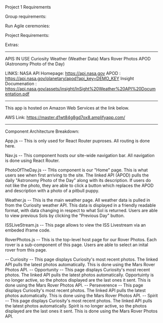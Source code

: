 Project 1 Requirements
<!-- Overview: During this project you will build a React application whose data is exclusively sourced by external APIs. -->


Group requirements:

<!-- Project concept must be approved by an instructor by the end of day 1. -->
<!-- You will pair program to build your app. You must swap pairs at least once per day. -->
<!-- Refer to the pairing rubric  for providing feedback to partners. -->


Run Agile ceremonies:

<!-- stand-up, stand-down, retro -->
<!-- track story completion on a running backlog using a tool of your choice (GitHub Projects, Trello, Pivotal Tracker, etc.) -->
<!-- Your application must be pushed up to a single, public GitHub repository -->
<!-- Use Git feature/branch  workflow as your team collaborates on the application. -->
<!-- Invite all instructors as collaborators on your repository -->


Project Requirements:

<!-- Use React.js. -->
<!-- Your application should use React Router for displaying different views -->
<!-- You are free to use class-based components or Hooks throughout your application -->
<!-- Submit a description of the component architecture of your front-end application, which can come in the form of a README in your repo. -->
<!-- Use Flexbox and CSS Grid for the layout of your application -->
<!-- Use CSS Modules, Styled Components, or Material-UI to style your application. -->


Extras:

<!-- Test Drive your application using Cypress and Jest / React Testing library -->
<!-- Deploy your applications on Heroku or AWS -->

---------------------------------------------------------------------------------------------------------------------------------------------------------------------
APIS IN USE
Curiosity Weather (Weather Data)
Mars Rover Photos
APOD (Astronomy Photo of the Day)

LINKS:
NASA API Homepage: https://api.nasa.gov
APOD : https://api.nasa.gov/planetary/apod?api_key=DEMO_KEY
Insight Documenation : https://api.nasa.gov/assets/insight/InSight%20Weather%20API%20Documentation.pdf


---------------------------------------------------------------------------------------------------------------------------------------------------------------------

This app is hosted on Amazon Web Services at the link below.

AWS Link: https://master.d1wt84g8gd7ox8.amplifyapp.com/

---------------------------------------------------------------------------------------------------------------------------------------------------------------------

Component Architecture Breakdown:

App.js            -- This is only used for React Router puproses.  All routing is done here.

Nav.js            -- This component hosts our site-wide navigation bar.  All navigation is done using React Router.

PhotoOfTheDay.js  -- THis component is our "Home" page.  This is what users see when first arriving to the site.  The linked API (APOD) pulls the daily "Astronomy Photo of the Day" along with its description.  If users do not like the photo, they are able to click a button which replaces the APOD and description with a photo of a pitbull puppy.

Weather.js        -- This is the main weather page.  All weather data is pulled in from the Curiosity weather API.  This data is displayed in a friendly readable format, with data changing in respect to what Sol is returned.  Users are able to view previous Sols by clicking the "Previous Day" button.

ISSLiveStream.js  -- This page allows to view the ISS Livestream via an embeded iframe code.

RoverPhotos.js    -- This is the top-level host page for our Rover Photos.  Each rover is a sub-component of this page.  Users are able to select an inital rover from this page.

-- Curiosity      -- This page displays Curiosity's most recent photos.  The linked API pulls the latest photos automatically. This is done using the Mars Rover Photos API.
-- Opportunity    -- This page displays Curiosity's most recent photos.  The linked API pulls the latest photos automatically. Opportuinty is no longer active, so the photos displayed are the last ones it sent.  This is done using the Mars Rover Photos API.
-- Perseverence   -- This page displays Curiosity's most recent photos.  The linked API pulls the latest photos automatically. This is done using the Mars Rover Photos API.
-- Spirit         -- This page displays Curiosity's most recent photos.  The linked API pulls the latest photos automatically. Spirit is no longer active, so the photos displayed are the last ones it sent.  This is done using the Mars Rover Photos API.




